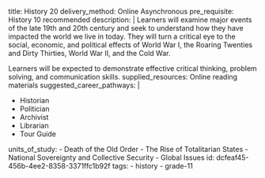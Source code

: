 title: History 20
delivery_method: Online Asynchronous
pre_requisite: History 10 recommended
description: |
  Learners will examine major events of the late 19th and 20th century and seek to understand how they have impacted the world we live in today. They will turn a critical eye to the social, economic, and political effects of World War I, the Roaring Twenties and Dirty Thirties, World War II, and the Cold War.
  
  Learners will be expected to demonstrate effective critical thinking, problem solving, and communication skills.
supplied_resources: Online reading materials
suggested_career_pathways: |
  <ul>
  <li>Historian</li>
  <li>Politician</li>
  <li>Archivist</li>
  <li>Librarian</li>
  <li>Tour Guide</li>
  </ul>
units_of_study:
  - Death of the Old Order
  - The Rise of Totalitarian States
  - National Sovereignty and Collective Security
  - Global Issues
id: dcfeaf45-456b-4ee2-8358-3371ffc1b92f
tags:
  - history
  - grade-11
